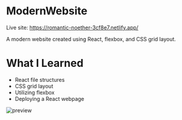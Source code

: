 # ModernWebsite

Live site: https://romantic-noether-3cf8e7.netlify.app/

A modern website created using React, flexbox, and CSS grid layout.

# What I Learned

* React file structures
* CSS grid layout
* Utilizing flexbox
* Deploying a React webpage

![preview](https://user-images.githubusercontent.com/70178454/152665784-b5d9b792-0d07-4648-9ed9-239c95a28474.PNG)
